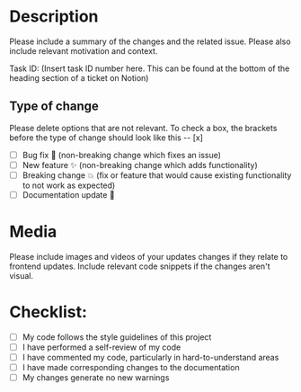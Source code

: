 # Description

Please include a summary of the changes and the related issue. Please also include relevant motivation and context.

Task ID: (Insert task ID number here. This can be found at the bottom of the heading section of a ticket on Notion)

## Type of change

Please delete options that are not relevant. To check a box, the brackets before the type of change should look like this -- [x] 

- [ ] Bug fix 👾 (non-breaking change which fixes an issue)
- [ ] New feature ✨ (non-breaking change which adds functionality)
- [ ] Breaking change 💥 (fix or feature that would cause existing functionality to not work as expected)
- [ ] Documentation update 📝

# Media

Please include images and videos of your updates changes if they relate to frontend updates. Include relevant code snippets if the changes aren't visual.

# Checklist:

- [ ] My code follows the style guidelines of this project
- [ ] I have performed a self-review of my code
- [ ] I have commented my code, particularly in hard-to-understand areas
- [ ] I have made corresponding changes to the documentation
- [ ] My changes generate no new warnings
